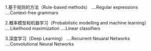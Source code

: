 1.基于规则的方法（Rule-based methods）
....Regular expressions
....Context-free grammars

2.概率模型和机器学习（Probabilistic modelling and machine learning）
....Likelihood maximization
....Linear classifiers

3.深度学习（Deep Learning）
....Recurrent Neuaral Networks
....Convolutional Neural Networks